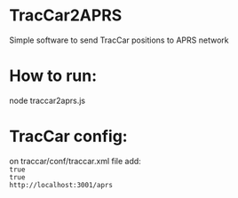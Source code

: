 # TracCar2APRS
Simple software to send TracCar positions to APRS network


# How to run:
node traccar2aprs.js

# TracCar config:
on traccar/conf/traccar.xml file add:
<code>
<entry key='forward.enable'>true</entry>
<entry key='forward.json'>true</entry>
<entry key='forward.url'>http://localhost:3001/aprs</entry>
</code>

